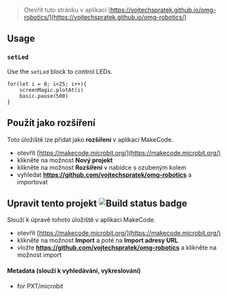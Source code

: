
> Otevřít tuto stránku v aplikaci [https://vojtechspratek.github.io/omg-robotics/](https://vojtechspratek.github.io/omg-robotics/)

## Usage

### ``setLed``

Use the ``setLed`` block to control LEDs.

```blocks
for(let i = 0; i<25; i++){
    screenMagic.plotAt(i)
    basic.pause(500)   
}
```

## Použít jako rozšíření

Toto úložiště lze přidat jako **rozšíření** v aplikaci MakeCode.

* otevřít [https://makecode.microbit.org/](https://makecode.microbit.org/)
* klikněte na možnost **Nový projekt**
* klikněte na možnost **Rozšíření** v nabídce s ozubeným kolem
* vyhledat **https://github.com/vojtechspratek/omg-robotics** a importovat

## Upravit tento projekt ![Build status badge](https://github.com/vojtechspratek/omg-robotics/workflows/MakeCode/badge.svg)

Slouží k úpravě tohoto úložiště v aplikaci MakeCode.

* otevřít [https://makecode.microbit.org/](https://makecode.microbit.org/)
* klikněte na možnost **Import** a poté na **Import adresy URL**
* vložte **https://github.com/vojtechspratek/omg-robotics** a klikněte na možnost import


#### Metadata (slouží k vyhledávání, vykreslování)

* for PXT/microbit
<script src="https://makecode.com/gh-pages-embed.js"></script><script>makeCodeRender("{{ site.makecode.home_url }}", "{{ site.github.owner_name }}/{{ site.github.repository_name }}");</script>
